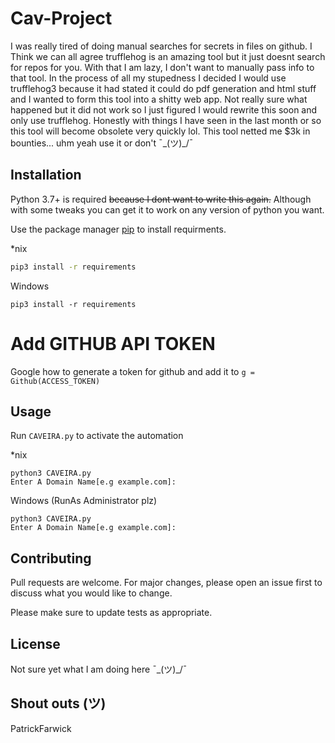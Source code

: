 # Cav-Project

I was really tired of doing manual searches for secrets in files on github.
I Think we can all agree trufflehog is an amazing tool but it just doesnt search for repos for you. With that I am lazy, I don't want to manually pass info to that tool.
In the process of all my stupedness I decided I would use trufflehog3 because it had stated it could do pdf generation and html stuff and I wanted to form this tool into a shitty web app.
Not really sure what happened but it did not work so I just figured I would rewrite this soon and only use trufflehog.
Honestly with things I have seen in the last month or so this tool will become obsolete very quickly lol.
This tool netted me $3k in bounties...
uhm yeah use it or don't ¯\_(ツ)_/¯


## Installation
Python 3.7+ is required ~~because I dont want to write this again.~~ Although with some tweaks you can get it to work on any version of python you want.

Use the package manager [pip](https://pip.pypa.io/en/stable/) to install requirments.

*nix
```bash
pip3 install -r requirements
```

Windows 
```cmd.exe or powershell
pip3 install -r requirements
```

# Add GITHUB API TOKEN

Google how to generate a token for github
and add it to `g = Github(ACCESS_TOKEN)`

## Usage

Run `CAVEIRA.py` to activate the automation

*nix
```
python3 CAVEIRA.py
Enter A Domain Name[e.g example.com]:

```
Windows (RunAs Administrator plz)
```
python3 CAVEIRA.py
Enter A Domain Name[e.g example.com]:
```
## Contributing
Pull requests are welcome. For major changes, please open an issue first to discuss what you would like to change.

Please make sure to update tests as appropriate.

## License
Not sure yet what I am doing here ¯\_(ツ)_/¯

## Shout outs (ツ)
PatrickFarwick
